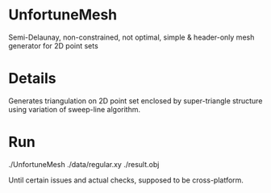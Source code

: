 # UnfortuneMesh
Semi-Delaunay, non-constrained, not optimal, simple & header-only mesh generator for 2D point sets

# Details
Generates triangulation on 2D point set enclosed by super-triangle structure using variation of sweep-line algorithm. 

# Run
./UnfortuneMesh ./data/regular.xy ./result.obj

Until certain issues and actual checks, supposed to be cross-platform.
